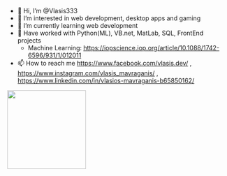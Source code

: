- 👋 Hi, I’m @Vlasis333
- 👀 I’m interested in web development, desktop apps and gaming
- 🌱 I’m currently learning web development
- 💞️ Have worked with Python(ML), VB.net, MatLab, SQL, FrontEnd projects
    - Machine Learning: https://iopscience.iop.org/article/10.1088/1742-6596/931/1/012011
- 📫 How to reach me https://www.facebook.com/vlasis.dev/  ,  https://www.instagram.com/vlasis_mavraganis/ , https://www.linkedin.com/in/vlasios-mavraganis-b65850162/

<!---
Vlasis333/Vlasis333 is a ✨ special ✨ repository because its `README.md` (this file) appears on your GitHub profile.
You can click the Preview link to take a look at your changes.
--->


<img height="180em" src="https://github-readme-stats.vercel.app/api?username=Vlasis333&show_icons=true&hide_border=true&&count_private=true&include_all_commits=true" />
